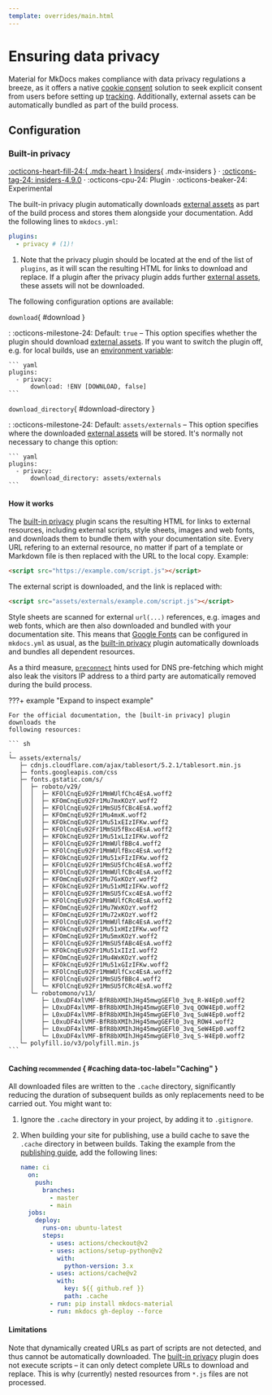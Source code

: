 ```yaml
---
template: overrides/main.html
---
```


# Ensuring data privacy

Material for MkDocs makes compliance with data privacy regulations a breeze, 
as it offers a native [cookie consent] solution to seek explicit consent from
users before setting up [tracking]. Additionally, external assets can be
automatically bundled as part of the build process.

  [cookie consent]: setting-up-site-analytics.md#cookie-consent
  [tracking]: setting-up-site-analytics.md

## Configuration

### Built-in privacy

[:octicons-heart-fill-24:{ .mdx-heart } Insiders][Insiders]{ .mdx-insiders } ·
[:octicons-tag-24: insiders-4.9.0][Insiders] ·
:octicons-cpu-24: Plugin ·
:octicons-beaker-24: Experimental

The built-in privacy plugin automatically downloads [external assets] as part of 
the build process and stores them alongside your documentation. Add the 
following lines to `mkdocs.yml`:


``` yaml
plugins:
  - privacy # (1)!
```

1.  Note that the privacy plugin should be located at the end of the list of
    `plugins`, as it will scan the resulting HTML for links to download and
    replace. If a plugin after the privacy plugin adds further
    [external assets], these assets will not be downloaded.

The following configuration options are available:

`download`{ #download }

:   :octicons-milestone-24: Default: `true` – This option specifies whether
    the plugin should download [external assets]. If you want to switch the
    plugin off, e.g. for local builds, use an [environment variable]:

    ``` yaml
    plugins:
      - privacy:
          download: !ENV [DOWNLOAD, false]
    ```

`download_directory`{ #download-directory }

:   :octicons-milestone-24: Default: `assets/externals` – This option
    specifies where the downloaded [external assets] will be stored. It's
    normally not necessary to change this option:

    ``` yaml
    plugins:
      - privacy:
          download_directory: assets/externals
    ```

  [external assets]: #how-it-works
  [environment variable]: https://www.mkdocs.org/user-guide/configuration/#environment-variables

#### How it works

The [built-in privacy] plugin scans the resulting HTML for links to external
resources, including external scripts, style sheets, images and web fonts, and
downloads them to bundle them with your documentation site. Every URL refering
to an external resource, no matter if part of a template or Markdown file is
then replaced with the URL to the local copy. Example:

``` html
<script src="https://example.com/script.js"></script>
```

The external script is downloaded, and the link is replaced with:

``` html
<script src="assets/externals/example.com/script.js"></script>
```

Style sheets are scanned for external `url(...)` references, e.g. images and
web fonts, which are then also downloaded and bundled with your documentation
site. This means that [Google Fonts] can be configured in `mkdocs.yml` as usual,
as the [built-in privacy] plugin automatically downloads and bundles all
dependent resources.

As a third measure, [`preconnect`][preconnect] hints used for DNS pre-fetching
which might also leak the visitors IP address to a third party are automatically
removed during the build process.

???+ example "Expand to inspect example"

    For the official documentation, the [built-in privacy] plugin downloads the
    following resources:

    ``` sh
    .
    └─ assets/externals/
       ├─ cdnjs.cloudflare.com/ajax/tablesort/5.2.1/tablesort.min.js
       ├─ fonts.googleapis.com/css
       ├─ fonts.gstatic.com/s/
       │  ├─ roboto/v29/
       │  │  ├─ KFOlCnqEu92Fr1MmWUlfChc4EsA.woff2
       │  │  ├─ KFOmCnqEu92Fr1Mu7mxKOzY.woff2
       │  │  ├─ KFOlCnqEu92Fr1MmSU5fCBc4EsA.woff2
       │  │  ├─ KFOmCnqEu92Fr1Mu4mxK.woff2
       │  │  ├─ KFOkCnqEu92Fr1Mu51xEIzIFKw.woff2
       │  │  ├─ KFOlCnqEu92Fr1MmSU5fBxc4EsA.woff2
       │  │  ├─ KFOkCnqEu92Fr1Mu51xLIzIFKw.woff2
       │  │  ├─ KFOlCnqEu92Fr1MmWUlfBBc4.woff2
       │  │  ├─ KFOlCnqEu92Fr1MmWUlfBxc4EsA.woff2
       │  │  ├─ KFOkCnqEu92Fr1Mu51xFIzIFKw.woff2
       │  │  ├─ KFOlCnqEu92Fr1MmSU5fChc4EsA.woff2
       │  │  ├─ KFOlCnqEu92Fr1MmWUlfCBc4EsA.woff2
       │  │  ├─ KFOmCnqEu92Fr1Mu7GxKOzY.woff2
       │  │  ├─ KFOkCnqEu92Fr1Mu51xMIzIFKw.woff2
       │  │  ├─ KFOlCnqEu92Fr1MmSU5fCxc4EsA.woff2
       │  │  ├─ KFOlCnqEu92Fr1MmWUlfCRc4EsA.woff2
       │  │  ├─ KFOmCnqEu92Fr1Mu7WxKOzY.woff2
       │  │  ├─ KFOmCnqEu92Fr1Mu72xKOzY.woff2
       │  │  ├─ KFOlCnqEu92Fr1MmWUlfABc4EsA.woff2
       │  │  ├─ KFOkCnqEu92Fr1Mu51xHIzIFKw.woff2
       │  │  ├─ KFOmCnqEu92Fr1Mu5mxKOzY.woff2
       │  │  ├─ KFOlCnqEu92Fr1MmSU5fABc4EsA.woff2
       │  │  ├─ KFOkCnqEu92Fr1Mu51xIIzI.woff2
       │  │  ├─ KFOmCnqEu92Fr1Mu4WxKOzY.woff2
       │  │  ├─ KFOkCnqEu92Fr1Mu51xGIzIFKw.woff2
       │  │  ├─ KFOlCnqEu92Fr1MmWUlfCxc4EsA.woff2
       │  │  ├─ KFOlCnqEu92Fr1MmSU5fBBc4.woff2
       │  │  └─ KFOlCnqEu92Fr1MmSU5fCRc4EsA.woff2
       │  └─ robotomono/v13/
       │     ├─ L0xuDF4xlVMF-BfR8bXMIhJHg45mwgGEFl0_3vq_R-W4Ep0.woff2
       │     ├─ L0xuDF4xlVMF-BfR8bXMIhJHg45mwgGEFl0_3vq_QOW4Ep0.woff2
       │     ├─ L0xuDF4xlVMF-BfR8bXMIhJHg45mwgGEFl0_3vq_SuW4Ep0.woff2
       │     ├─ L0xuDF4xlVMF-BfR8bXMIhJHg45mwgGEFl0_3vq_ROW4.woff2
       │     ├─ L0xuDF4xlVMF-BfR8bXMIhJHg45mwgGEFl0_3vq_SeW4Ep0.woff2
       │     └─ L0xuDF4xlVMF-BfR8bXMIhJHg45mwgGEFl0_3vq_S-W4Ep0.woff2
       └─ polyfill.io/v3/polyfill.min.js
    ```

  [built-in privacy]: #built-in-privacy
  [Google Fonts]: changing-the-fonts.md
  [preconnect]: https://developer.mozilla.org/en-US/docs/Web/Performance/dns-prefetch

#### Caching <small>recommended</small> { #caching data-toc-label="Caching" }

All downloaded files are written to the `.cache` directory, significantly 
reducing the duration of subsequent builds as only replacements need to be 
carried out. You might want to:

1.  Ignore the `.cache` directory in your project, by adding it to `.gitignore`.
2.  When building your site for publishing, use a build cache to save the
    `.cache` directory in between builds. Taking the example from the
    [publishing guide], add the following lines:

    ``` yaml hl_lines="15-18"
    name: ci
      on:
        push:
          branches:
            - master
            - main
      jobs:
        deploy:
          runs-on: ubuntu-latest
          steps:
            - uses: actions/checkout@v2
            - uses: actions/setup-python@v2
              with:
                python-version: 3.x
            - uses: actions/cache@v2
              with:
                key: ${{ github.ref }}
                path: .cache
            - run: pip install mkdocs-material
            - run: mkdocs gh-deploy --force
    ```

  [publishing guide]: ../publishing-your-site.md#with-github-actions

#### Limitations

Note that dynamically created URLs as part of scripts are not detected, and thus
cannot be automatically downloaded. The [built-in privacy] plugin does not
execute scripts – it can only detect complete URLs to download and replace.
This is why (currently) nested resources from `*.js` files are not processed.

  [Insiders]: ../insiders/index.md
